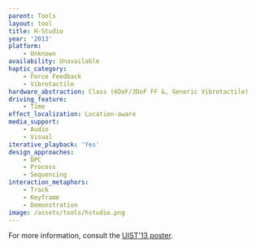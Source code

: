 ```yaml
---
parent: Tools
layout: tool
title: H-Studio
year: '2013'
platform:
    - Unknown
availability: Unavailable
haptic_category:
    - Force Feedback
    - Vibrotactile
hardware_abstraction: Class (6DoF/3DoF FF &, Generic Vibrotactile)
driving_feature:
    - Time
effect_localization: Location-aware
media_support:
    - Audio
    - Visual
iterative_playback: 'Yes'
design_approaches:
    - DPC
    - Process
    - Sequencing
interaction_metaphors:
    - Track
    - Keyframe
    - Demonstration
image: /assets/tools/hstudio.png
---
```

For more information, consult the [UIST'13 poster](https://doi.org/10.1145/2508468.2514721).
